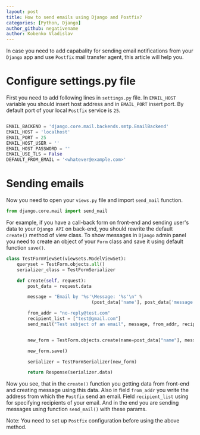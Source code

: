 ```yaml
---
layout: post
title: How to send emails using Django and Postfix?
categories: [Python, Django]
author_github: negativename
author: Kobenko Vladislav
---
```


In case you need to add capabality for sending email notifications from your `Django` app and use `Postfix` mail transfer agent, this article will help you.

# Configure settings.py file

First you need to add following lines in `settings.py` file. In `EMAIL_HOST` variable you should insert host address and in `EMAIL_PORT` insert port. By default port of your local `Postfix` service is `25`.

```python

EMAIL_BACKEND = 'django.core.mail.backends.smtp.EmailBackend'
EMAIL_HOST = 'localhost'
EMAIL_PORT = 25
EMAIL_HOST_USER = ''
EMAIL_HOST_PASSWORD = ''
EMAIL_USE_TLS = False
DEFAULT_FROM_EMAIL = '<whatever@example.com>'

```

# Sending emails

Now you need to open your `views.py` file and import `send_mail` function.

```python
from django.core.mail import send_mail
```

For example, if you have a call-back form on front-end and sending user's data to your `Django API` on back-end, you should rewrite the default `create()` method of view class. To show messages in `Django` admin panel you need to create an object of your `Form` class and save it using default function `save()`.

```python
class TestFormViewSet(viewsets.ModelViewSet):
    queryset = TestForm.objects.all()
    serializer_class = TestFormSerializer

    def create(self, request):
        post_data = request.data

        message = "Email by '%s'\Message: '%s'\n" %
                                (post_data['name'], post_data['message'])

        from_addr = "no-reply@test.com"
        recipient_list = ["test@gmail.com"]
        send_mail("Test subject of an email", message, from_addr, recipient_list)


        new_form = TestForm.objects.create(name=post_data["name"], message=post_data["message"])

        new_form.save()

        serializer = TestFormSerializer(new_form)

        return Response(serializer.data)
```

Now you see, that in the `create()` function you getting data from front-end and creating message using this data. Also in field `from_addr` you write the address from which the `Postfix` send an email. Field `recipient_list` using for specifying recipients of your email. And in the end you are sending messages using function `send_mail()` with these params.

Note: You need to set up `Postfix` configuration before using the above method.
